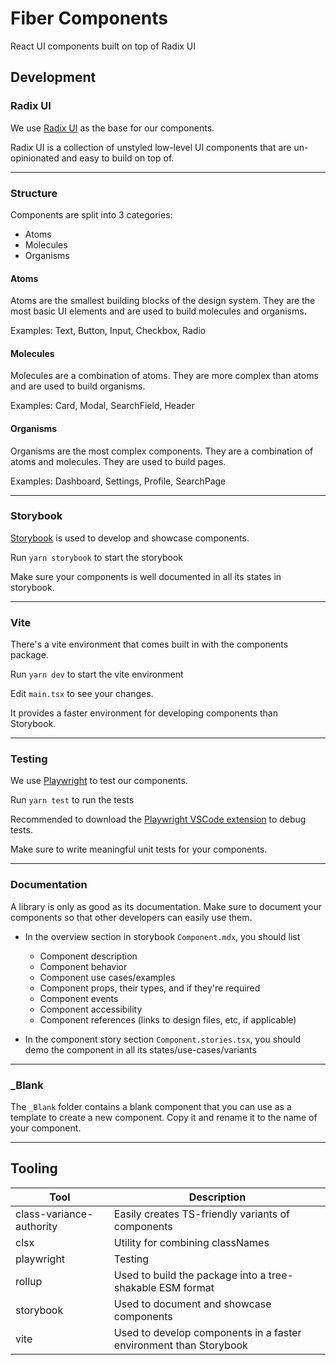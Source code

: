 # Fiber Components

React UI components built on top of Radix UI

## Development

### Radix UI

We use [Radix UI](https://radix-ui.com/) as the base for our components.

Radix UI is a collection of unstyled low-level UI components that are un-opinionated and easy to build on top of.

---

### Structure

Components are split into 3 categories:

- Atoms
- Molecules
- Organisms

#### Atoms

Atoms are the smallest building blocks of the design system. They are the most basic UI elements and are used to build molecules and organisms.

Examples: Text, Button, Input, Checkbox, Radio

#### Molecules

Molecules are a combination of atoms. They are more complex than atoms and are used to build organisms.

Examples: Card, Modal, SearchField, Header

#### Organisms

Organisms are the most complex components. They are a combination of atoms and molecules. They are used to build pages.

Examples: Dashboard, Settings, Profile, SearchPage

---

### Storybook

[Storybook](https://storybook.js.org/) is used to develop and showcase components.

Run `yarn storybook` to start the storybook

Make sure your components is well documented in all its states in storybook.

---

### Vite

There's a vite environment that comes built in with the components package.

Run `yarn dev` to start the vite environment

Edit `main.tsx` to see your changes.

It provides a faster environment for developing components than Storybook.

---

### Testing

We use [Playwright](https://playwright.dev/) to test our components.

Run `yarn test` to run the tests

Recommended to download the [Playwright VSCode extension](https://marketplace.visualstudio.com/items?itemName=ms-playwright.playwright) to debug tests.

Make sure to write meaningful unit tests for your components.

---

### Documentation

A library is only as good as its documentation. Make sure to document your components so that other developers can easily use them.

- In the overview section in storybook `Component.mdx`, you should list

  - Component description
  - Component behavior
  - Component use cases/examples
  - Component props, their types, and if they're required
  - Component events
  - Component accessibility
  - Component references (links to design files, etc, if applicable)

- In the component story section `Component.stories.tsx`, you should demo the component in all its states/use-cases/variants

---

### \_Blank

The `_Blank` folder contains a blank component that you can use as a template to create a new component. Copy it and rename it to the name of your component.

---

## Tooling

| Tool                     | Description                                                       |
| ------------------------ | ----------------------------------------------------------------- |
| class-variance-authority | Easily creates TS-friendly variants of components                 |
| clsx                     | Utility for combining classNames                                  |
| playwright               | Testing                                                           |
| rollup                   | Used to build the package into a tree-shakable ESM format         |
| storybook                | Used to document and showcase components                          |
| vite                     | Used to develop components in a faster environment than Storybook |
